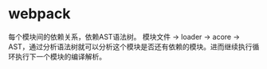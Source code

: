 # webpack

每个模块间的依赖关系，依赖AST语法树。
模块文件 -> loader -> acore -> AST，通过分析语法树就可以分析这个模块是否还有依赖的模块。进而继续执行循环执行下一个模块的编译解析。
